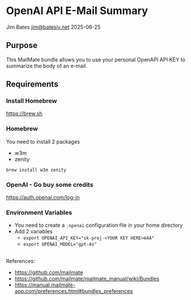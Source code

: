 # OpenAI API E-Mail Summary
Jim Bates <jim@batesiv.net>
2025-06-25

## Purpose
This MailMate bundle allows you to use your personal OpenAPI API KEY to summarize the body of an e-mail.

## Requirements
### Install Homebrew
https://brew.sh

### Homebrew
You need to install 2 packages
- w3m
- zenity
  
`brew install w3m zenity`

### OpenAI - Go buy some credits
https://auth.openai.com/log-in

### Environment Variables
- You need to create a `.openai` configuration file in your home directory
- Add 2 variables
  - `export OPENAI_API_KEY="sk-proj-<YOUR KEY HERE>m4A"`
  - `export OPENAI_MODEL="gpt-4o"`
##
References:
- https://github.com/mailmate
- https://github.com/mailmate/mailmate_manual/wiki/Bundles
- https://manual.mailmate-app.com/preferences.html#bundles_preferences
